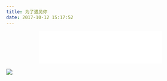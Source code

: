 ```yaml
---
title: 为了遇见你
date: 2017-10-12 15:17:52
---
```


<div style="text-align:center;">
<iframe frameborder="no" border="0" marginwidth="0" marginheight="0" width=330 height=86 src="//music.163.com/outchain/player?type=2&id=33071053&auto=1&height=66"></iframe>
</div>

![](https://ws2.sinaimg.cn/large/006tKfTcly1fr3pyfil8xj31430u0hdt.jpg)
